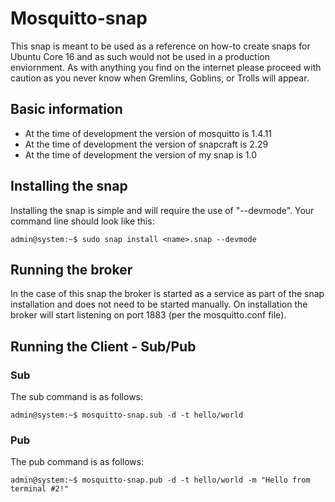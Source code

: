 
[//]: # (Created on: August 14, 2017)
[//]: # (Author: Chad Young)
[//]: # (Contact: chad.young@dell.com)


# Mosquitto-snap
This snap is meant to be used as a reference on how-to create snaps for Ubuntu
Core 16 and as such would not be used in a production enviornment. As with 
anything you find on the internet please proceed with caution as you never
know when Gremlins, Goblins, or Trolls will appear.  
  
## Basic information
* At the time of development the version of mosquitto is 1.4.11
* At the time of development the version of snapcraft is 2.29
* At the time of development the version of my snap is 1.0

## Installing the snap

Installing the snap is simple and will require the use of "--devmode". Your 
command line should look like this:  
```
admin@system:~$ sudo snap install <name>.snap --devmode  
```
## Running the broker
In the case of this snap the broker is started as a service as part of the
snap installation and does not need to be started manually. On installation
the broker will start listening on port 1883 (per the mosquitto.conf file).

## Running the Client - Sub/Pub
### Sub
The sub command is as follows:  
```
admin@system:~$ mosquitto-snap.sub -d -t hello/world
```
### Pub
The pub command is as follows:  
```
admin@system:~$ mosquitto-snap.pub -d -t hello/world -m "Hello from terminal #2!"
```

